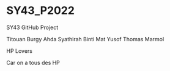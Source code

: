 # SY43_P2022
SY43 GitHub Project

Titouan Burgy
Ahda Syathirah Binti Mat Yusof
Thomas Marmol

HP Lovers

Car on a tous des HP